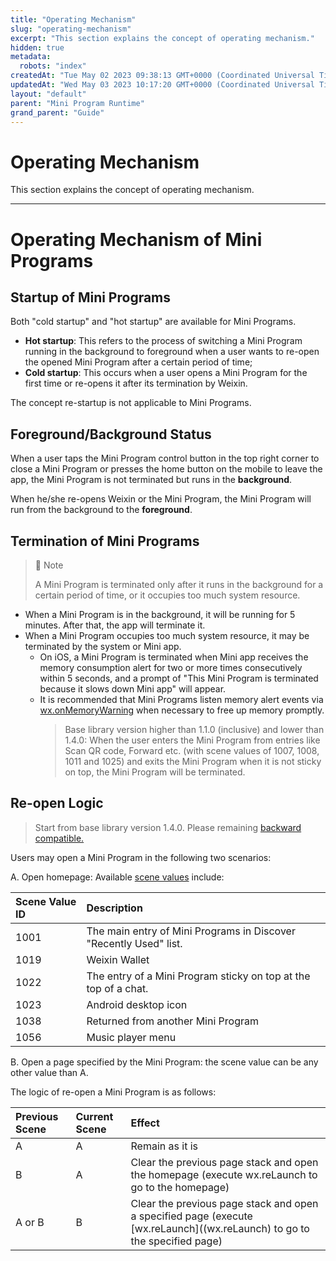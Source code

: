 ```yaml
---
title: "Operating Mechanism"
slug: "operating-mechanism"
excerpt: "This section explains the concept of operating mechanism."
hidden: true
metadata: 
  robots: "index"
createdAt: "Tue May 02 2023 09:38:13 GMT+0000 (Coordinated Universal Time)"
updatedAt: "Wed May 03 2023 10:17:20 GMT+0000 (Coordinated Universal Time)"
layout: "default"
parent: "Mini Program Runtime"
grand_parent: "Guide"
---
```

# Operating Mechanism 
This section explains the concept of operating mechanism.
*** 
# Operating Mechanism of Mini Programs

## Startup of Mini Programs

Both "cold startup" and "hot startup" are available for Mini Programs.

- **Hot startup**: This refers to the process of switching a Mini Program running in the background to foreground when a user wants to re-open the opened Mini Program after a certain period of time;
- **Cold startup**: This occurs when a user opens a Mini Program for the first time or re-opens it after its termination by Weixin.

The concept re-startup is not applicable to Mini Programs.

## Foreground/Background Status

When a user taps the Mini Program control button in the top right corner to close a Mini Program or presses the home button on the mobile to leave the app, the Mini Program is not terminated but runs in the **background**.

When he/she re-opens Weixin or the Mini Program, the Mini Program will run from the background to the **foreground**.

## Termination of Mini Programs

> 📘 Note
> 
> A Mini Program is terminated only after it runs in the background for a certain period of time, or it occupies too much system resource.

- When a Mini Program is in the background, it will be running for 5 minutes. After that, the app will terminate it.
- When a Mini Program occupies too much system resource, it may be terminated by the system or Mini app.
  - On iOS, a Mini Program is terminated when Mini app receives the memory consumption alert for two or more times consecutively within 5 seconds, and a prompt of "This Mini Program is terminated because it slows down Mini app" will appear.
  - It is recommended that Mini Programs listen memory alert events via [wx.onMemoryWarning](<>) when necessary to free up memory promptly.
    > Base library version higher than 1.1.0 (inclusive) and lower than 1.4.0: When the user enters the Mini Program from entries like Scan QR code, Forward etc. (with scene values of 1007, 1008, 1011 and 1025) and exits the Mini Program when it is not sticky on top, the Mini Program will be terminated.

## Re-open Logic

> Start from base library version 1.4.0. Please remaining [backward compatible.](<>)

Users may open a Mini Program in the following two scenarios:

A. Open homepage: Available [scene values](<>) include:

| Scene Value ID | Description                                                       |
| :------------- | :---------------------------------------------------------------- |
| 1001           | The main entry of Mini Programs in Discover "Recently Used" list. |
| 1019           | Weixin Wallet                                                     |
| 1022           | The entry of a Mini Program sticky on top at the top of a chat.   |
| 1023           | Android desktop icon                                              |
| 1038           | Returned from another Mini Program                                |
| 1056           | Music player menu                                                 |

B. Open a page specified by the Mini Program: the scene value can be any other value than A.

The logic of re-open a Mini Program is as follows:

| Previous Scene | Current Scene | Effect                                                                                                                     |
| :------------- | :------------ | :------------------------------------------------------------------------------------------------------------------------- |
| A              | A             | Remain as it is                                                                                                            |
| B              | A             | Clear the previous page stack and open the homepage (execute wx.reLaunch to go to the homepage)                            |
| A or B         | B             | Clear the previous page stack and open a specified page (execute [wx.reLaunch]\((wx.reLaunch) to go to the specified page) |
